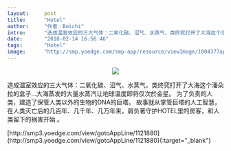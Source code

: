 ```yaml
---
layout:     post
title:      "Hotel"
author:     "作者：Boichi"
intro:      "造成温室效应的三大气体：二氧化碳、沼气、水蒸气，类终究打开了大海这个潘朵拉的盒子…大海蒸发的大量水蒸汽让地球温度即将仅次於金星。 为了负责的人类，建造了保管人类以外的生物的DNA的巨塔。 故事就从掌管巨塔的人工智慧，在人类灭亡后的几百年、几千年、几万年来，肩负著守护HOTEL里的房客，和人类留下的祸害开始.。"
date:       "2018-02-14 16:56:46"
tags:       "Hotel"
image:      "http://smp.yoedge.com/smp-app/resource/viewImage/1004377appline.png"
---
```

<div style="text-align: center">
<p><img src="http://smp.yoedge.com/smp-app/resource/viewImage/1004377appline.png"/></p>
</div>
<p class="post-meta">
<span>造成温室效应的三大气体：二氧化碳、沼气、水蒸气，类终究打开了大海这个潘朵拉的盒子…大海蒸发的大量水蒸汽让地球温度即将仅次於金星。 为了负责的人类，建造了保管人类以外的生物的DNA的巨塔。 故事就从掌管巨塔的人工智慧，在人类灭亡后的几百年、几千年、几万年来，肩负著守护HOTEL里的房客，和人类留下的祸害开始.。</span>
</p>
[http://smp3.yoedge.com/view/gotoAppLine/1121880](http://smp3.yoedge.com/view/gotoAppLine/1121880){:target="_blank"}



